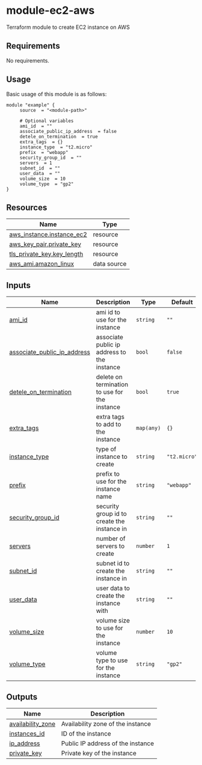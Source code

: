 # module-ec2-aws

Terraform module to create EC2 instance on AWS

<!-- BEGIN_AUTOMATED_TF_DOCS_BLOCK -->
## Requirements

No requirements.
## Usage
Basic usage of this module is as follows:
```hcl
module "example" {
	 source  = "<module-path>"

	 # Optional variables
	 ami_id  = ""
	 associate_public_ip_address  = false
	 detele_on_termination  = true
	 extra_tags  = {}
	 instance_type  = "t2.micro"
	 prefix  = "webapp"
	 security_group_id  = ""
	 servers  = 1
	 subnet_id  = ""
	 user_data  = ""
	 volume_size  = 10
	 volume_type  = "gp2"
}
```
## Resources

| Name | Type |
|------|------|
| [aws_instance.instance_ec2](https://registry.terraform.io/providers/hashicorp/aws/latest/docs/resources/instance) | resource |
| [aws_key_pair.private_key](https://registry.terraform.io/providers/hashicorp/aws/latest/docs/resources/key_pair) | resource |
| [tls_private_key.key_length](https://registry.terraform.io/providers/hashicorp/tls/latest/docs/resources/private_key) | resource |
| [aws_ami.amazon_linux](https://registry.terraform.io/providers/hashicorp/aws/latest/docs/data-sources/ami) | data source |
## Inputs

| Name | Description | Type | Default | Required |
|------|-------------|------|---------|:--------:|
| <a name="input_ami_id"></a> [ami\_id](#input\_ami\_id) | ami id to use for the instance | `string` | `""` | no |
| <a name="input_associate_public_ip_address"></a> [associate\_public\_ip\_address](#input\_associate\_public\_ip\_address) | associate public ip address to the instance | `bool` | `false` | no |
| <a name="input_detele_on_termination"></a> [detele\_on\_termination](#input\_detele\_on\_termination) | delete on termination to use for the instance | `bool` | `true` | no |
| <a name="input_extra_tags"></a> [extra\_tags](#input\_extra\_tags) | extra tags to add to the instance | `map(any)` | `{}` | no |
| <a name="input_instance_type"></a> [instance\_type](#input\_instance\_type) | type of instance to create | `string` | `"t2.micro"` | no |
| <a name="input_prefix"></a> [prefix](#input\_prefix) | prefix to use for the instance name | `string` | `"webapp"` | no |
| <a name="input_security_group_id"></a> [security\_group\_id](#input\_security\_group\_id) | security group id to create the instance in | `string` | `""` | no |
| <a name="input_servers"></a> [servers](#input\_servers) | number of servers to create | `number` | `1` | no |
| <a name="input_subnet_id"></a> [subnet\_id](#input\_subnet\_id) | subnet id to create the instance in | `string` | `""` | no |
| <a name="input_user_data"></a> [user\_data](#input\_user\_data) | user data to create the instance with | `string` | `""` | no |
| <a name="input_volume_size"></a> [volume\_size](#input\_volume\_size) | volume size to use for the instance | `number` | `10` | no |
| <a name="input_volume_type"></a> [volume\_type](#input\_volume\_type) | volume type to use for the instance | `string` | `"gp2"` | no |
## Outputs

| Name | Description |
|------|-------------|
| <a name="output_availability_zone"></a> [availability\_zone](#output\_availability\_zone) | Availability zone of the instance |
| <a name="output_instances_id"></a> [instances\_id](#output\_instances\_id) | ID of the instance |
| <a name="output_ip_address"></a> [ip\_address](#output\_ip\_address) | Public IP address of the instance |
| <a name="output_private_key"></a> [private\_key](#output\_private\_key) | Private key of the instance |
<!-- END_AUTOMATED_TF_DOCS_BLOCK -->